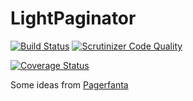 # LightPaginator
[![Build Status](https://travis-ci.org/ReenExeCubeTime/LightPaginator.svg)](https://travis-ci.org/ReenExeCubeTime/LightPaginator)
[![Scrutinizer Code Quality](https://scrutinizer-ci.com/g/ReenExeCubeTime/LightPaginator/badges/quality-score.png?b=master)](https://scrutinizer-ci.com/g/ReenExeCubeTime/LightPaginator/?branch=master)

[![Coverage Status](https://coveralls.io/repos/github/ReenExeCubeTime/LightPaginator/badge.svg?branch=master)](https://coveralls.io/github/ReenExeCubeTime/LightPaginator?branch=master)

Some ideas from [Pagerfanta](https://github.com/whiteoctober/Pagerfanta)